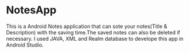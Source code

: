 # NotesApp
This is a Android Notes application that can sote your notes(Title & Description) with the saving time.The saved notes can also be deleted if necessary.
I used JAVA, XML and Realm database to develope this app in Android Studio.
